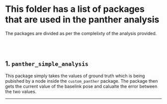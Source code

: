 # This folder has a list of packages that are used in the panther analysis 

The packages are divided as per the complelixty of the analysis provided.

<br>
<br>



## 1. `panther_simple_analysis`

This package simply takes the values of ground truth which is being pubished by a node inside the `custom_panther` package. The package then gets the current value of the baselink pose and calualte the error between the two values. 

<hr>